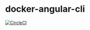# docker-angular-cli

[![CircleCI](https://circleci.com/gh/vayuadm/docker-angular-cli.svg?style=svg)](https://circleci.com/gh/vayuadm/docker-angular-cli)
